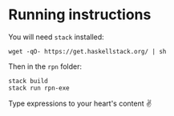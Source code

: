# Running instructions

You will need `stack` installed:

```
wget -qO- https://get.haskellstack.org/ | sh
```

Then in the `rpn` folder:

```
stack build
stack run rpn-exe
```

Type expressions to your heart's content ✌️